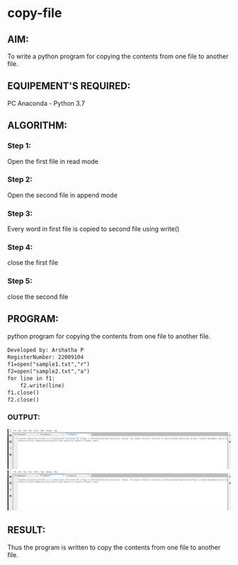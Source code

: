 # copy-file
## AIM:
To write a python program for copying the contents from one file to another file.
## EQUIPEMENT'S REQUIRED: 
PC
Anaconda - Python 3.7
## ALGORITHM: 
### Step 1:
Open the first file in read mode

### Step 2: 
 Open the second file in append mode

### Step 3: 
Every word in first file is copied to second file using write()
### Step 4:  
close the first file

### Step 5: 
close the second file

## PROGRAM:
python program for copying the contents from one file to another file.
```
Developed by: Arshatha P
RegisterNumber: 22009104
f1=open("sample1.txt","r")
f2=open("sample2.txt","a")
for line in f1:
    f2.write(line)
f1.close()
f2.close()
```
### OUTPUT:
![output](./copy%201.png)
![output](./copy%202.png)



## RESULT:
Thus the program is written to copy the contents from one file to another file.